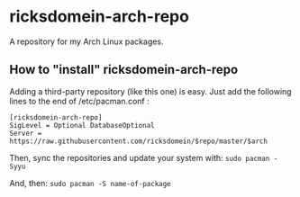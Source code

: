 # ricksdomein-arch-repo

A repository for my Arch Linux packages.

## How to "install" ricksdomein-arch-repo

Adding a third-party repository (like this one) is easy.  Just add the following lines to the end of /etc/pacman.conf :

```
[ricksdomein-arch-repo]
SigLevel = Optional DatabaseOptional
Server = https://raw.githubusercontent.com/ricksdomein/$repo/master/$arch
```

Then, sync the repositories and update your system with:
``sudo pacman -Syyu``

And, then:
``sudo pacman -S name-of-package``
